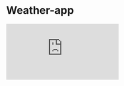 # Weather-app

![screenshot](https://github.com/Shuaib-web/Weather-app/files/10807431/screencapture-127-0-0-1-5501-index-html-2023-02-22-19_01_06.pdf)
